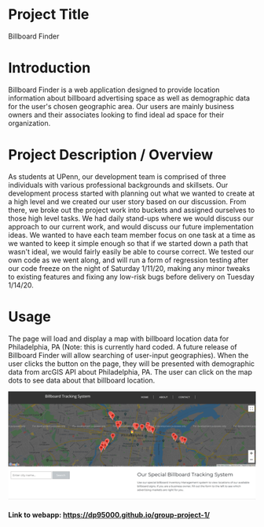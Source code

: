 # Project Title
Billboard Finder

# Introduction
Billboard Finder is a web application designed to provide location information about billboard advertising space as well as demographic data for the user's chosen geographic area. Our users are mainly business owners and their associates looking to find ideal ad space for their organization. 

# Project Description / Overview
As students at UPenn, our development team is comprised of three individuals with various professional backgrounds and skillsets. Our development process started with planning out what we wanted to create at a high level and we created our user story based on our discussion. From there, we broke out the project work into buckets and assigned ourselves to those high level tasks. We had daily stand-ups where we would discuss our approach to our current work, and would discuss our future implementation ideas. We wanted to have each team member focus on one task at a time as we wanted to keep it simple enough so that if we started down a path that wasn't ideal, we would fairly easily be able to course correct. We tested our own code as we went along, and will run a form of regression testing after our code freeze on the night of Saturday 1/11/20, making any minor tweaks to existing features and fixing any low-risk bugs before delivery on Tuesday 1/14/20. 

# Usage

 The page will load and display a map with billboard location data for Philadelphia, PA (Note: this is currently hard coded. A future release of Billboard Finder will allow searching of user-input geographies). When the user clicks the button on the page, they will be presented with demographic data from arcGIS API about Philadelphia, PA. The user can click on the map dots to see data about that billboard location.   

 ![Screenshot](assets/images/billboardFinderScreenshot.png)

 #### Link to webapp:  https://dp95000.github.io/group-project-1/

